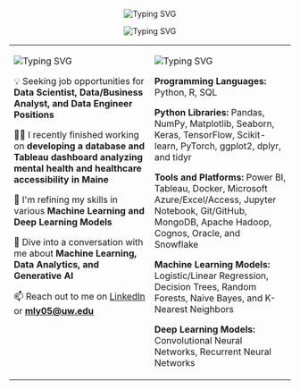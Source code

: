 <p align="center">
  <img src="https://readme-typing-svg.demolab.com?font=Righteous&size=35&pause=1000&color=B9F5FA&center=true&vCenter=true&random=false&width=435&lines=Hey+There+%F0%9F%91%8B!+I'm+Michael" alt="Typing SVG" />
</p>

<p align="center">
  <img src="https://readme-typing-svg.demolab.com?font=Righteous&size=25&pause=1000&color=F7F7F7&center=true&vCenter=true&repeat=false&random=false&width=900&lines=Deciphering+Data+by+Day%2C+Playing+Fetch+with+My+Golden+Retriever+by+Night" alt="Typing SVG" />
</p>

<table style="border-collapse: collapse; border: none;">
  <tr>
    <!-- About Me Column -->
    <td valign="top" width="50%">
      <p align="left">
        <img src="https://readme-typing-svg.demolab.com?font=Righteous&pause=1000&color=B9F5FA&vCenter=true&repeat=false&random=false&width=435&lines=About+Me" alt="Typing SVG" />
      </p>
      
💡 Seeking job opportunities for **Data Scientist, Data/Business Analyst, and Data Engineer Positions**

👨‍💻 I recently finished working on **developing a database and Tableau dashboard analyzing mental health and healthcare accessibility in Maine**

🔨 I'm refining my skills in various **Machine Learning and Deep Learning Models**

💬 Dive into a conversation with me about **Machine Learning, Data Analytics, and Generative AI**

📫 Reach out to me on [LinkedIn](https://www.linkedin.com/in/mly05) or **mly05@uw.edu**
    </td>
    <!-- Programming Languages, Python Libraries, and Tools Column -->
    <td valign="top" width="50%">
      <p align="left">
        <img src="https://readme-typing-svg.demolab.com?font=Righteous&pause=1000&color=B9F5FA&vCenter=true&repeat=false&random=false&width=435&lines=Programming+Languages+and+Tools" alt="Typing SVG" />
      </p>

**Programming Languages:** Python, R, SQL

**Python Libraries:** Pandas, NumPy, Matplotlib, Seaborn, Keras, TensorFlow, Scikit-learn, PyTorch, ggplot2, dplyr, and tidyr

**Tools and Platforms:** Power BI, Tableau, Docker, Microsoft Azure/Excel/Access, Jupyter Notebook, Git/GitHub, MongoDB, Apache Hadoop, Cognos, Oracle, and Snowflake

**Machine Learning Models:** Logistic/Linear Regression, Decision Trees, Random Forests, Naive Bayes, and K-Nearest Neighbors

**Deep Learning Models:** Convolutional Neural Networks, Recurrent Neural Networks
    </td>
  </tr>
</table>

